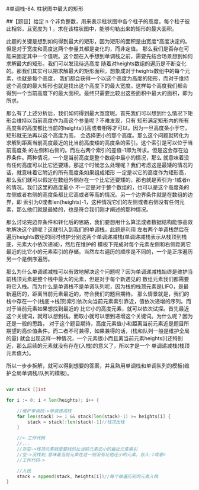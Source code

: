#单调栈-84. 柱状图中最大的矩形

##【题目】给定 n 个非负整数，用来表示柱状图中各个柱子的高度。每个柱子彼此相邻，且宽度为 1 。求在该柱状图中，能够勾勒出来的矩形的最大面积。


此题的关键是想到如何得到最大的矩形，因为矩形的面积是由宽度*高度决定的。但是对于宽度和高度这两个参量其都是变化的，而非定值。
那么我们是否存在可能来固定其中一个值呢。这个题在入手想到单调栈之前，需要先结合场景想到如何求解最大的矩形。我们可以发现待选高度
随着对heights数组的遍历是不断变化的。那我们其实可以把求解最大的矩形面积，想象成对于heights数组中的每个元素，也就是每个高度，
我们都会获得一个以这个高度为高度的矩形，而对于维持这个高度的最大矩形也就是找出这个高度下的最大宽度。这样每个高度我们都会
得到一个当前高度下的最大面积。最终只需要比较出这些面积中最大的面积，即为所求。

那么有了上述分析后，我们如何得到最大宽度呢。首先我们可以想到什么情况下矩形会维持以当前高度作为高这个参量呢？不难发现，只有
矩形满足矩形内的所有高度条的高度都比当前的heights[i]高或者相等才可以。因为一旦高度条小于它，矩形就无法再以这个高度为高，
会选择更小的那个高度。那么这个问题就转化为求解到距离当前高度最近的比当前高度矮的高度条的索引。这个索引是可以位于当前高度条
的左侧和右侧的。而左右两个索引的差值-1即为所求。但是这会存在边界条件。两种情况，一个是当前高度是整个数组中最小的情况，那么
就意味着没有任何高度可以比它还要矮。那这个时候怎么处理呢？我们考虑这是最矮的情况的话，就意味着它附近的所有高度条如果组成矩形
一定是以它的高度作为矩形高，那么我们就可以假定在数组外侧存在一个比它还要矮的，那也就是索引为-1或者n的情况。我们这里的高度最小
不一定是对于整个数组的，也可以是这个高度条的左侧或者右侧的高度条都比它高或者等高的情况。另一个边界条件就是在数组的边界，即
索引为0或者len(heights)-1，这种情况它们的左侧或者右侧没有任何元素，那么他们就是最矮的，也是符合我们刚才阐述的那种情况。

那么讨论完边界条件和转化后的思路，我们要想用什么算法或者数据结构能够高效地解决这个题呢？这就引入到我们的单调栈，此题是利用
左右两个单调栈然后在遍历heights数组的同时维护分别这两个单调递减栈(单调递减栈表示从栈顶到栈底，元素大小依次递减)，然后在维护的
模板下完成对每个元素左侧和右侧距离它最近的比它小的元素索引的存储。当然左右遍历的顺序是不同的，一个是正序遍历另一个是倒序遍历。

那么为什么单调递减栈可以有效地解决这个问题呢？因为单调递减栈始终是维护当前栈顶元素是整个栈中最大的元素，但是对于每个新遇见的
数组元素我们都需要将它入栈。而为什么是单调栈不是单调队列呢，因为栈的栈顶元素是LIFO，是最新遍历的，距离当前元素最近的，符合我们的题目期待。
那么情景就是，我们的栈中存在一个(栈底->栈顶)索引依次向当前元素索引靠近，值依次递增的序列。而对于当前元素如果想找到最近的
比它小的高度元素，就可以依次试探。首先最近这个关键词，就可以想到栈。而取小就可以想到递增这个关键词。为什么呢？因为还是一般的思路，
对于这个题目期待，高度元素值小和距离当前元素近是题目所期望的高价值条件。而二者不可兼得，如果兼得的话，(栈和队列一般是维护全局的量)
就会出现这样一种情况，一个元素很小而且离当前元素heights[i]还特别近，那么后续的元素就没有存在(入栈)的意义了，所以才是一个
单调递减栈(栈顶元素值大)。

所以一步步拆解，就可以得到想要的答案，并且熟用单调栈和单调队列的模板(维护全局单调栈/队列的模板)。

```go

var stack []int

for i := 0; i < len(heights); i++ {

    //维护单调栈->单调递减栈
    for len(stack) >= 1 && stack(len(stack)-1) >= heights[i] {
        stack = stack[:len(stack)-1]//栈顶出栈
    }

    //<-工作代码
    //...
    //非空->栈顶元素就是要找的比当前元素还小的最近元素索引
    //空->没找到,意味着当前元素在这一侧没有比他还小的元素，存入-1或者n
    //工作代码->

    //入栈
    stack = append(stack, heights[i])//每个被遍历到的元素入栈
}

```
